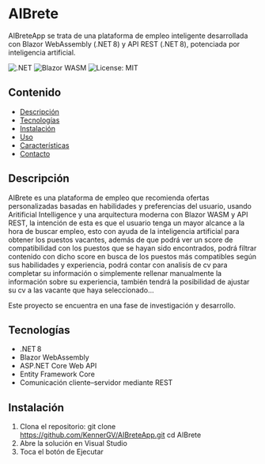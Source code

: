 # AIBrete

AIBreteApp se trata de una plataforma de empleo inteligente desarrollada con Blazor WebAssembly (.NET 8) y API REST (.NET 8), potenciada por inteligencia artificial.

![.NET](https://img.shields.io/badge/.NET-8-blue)
![Blazor WASM](https://img.shields.io/badge/Blazor-WASM-lightblue)
![License: MIT](https://img.shields.io/badge/License-MIT-green)

## Contenido
- [Descripción](#descripción)
- [Tecnologías](#tecnologías)
- [Instalación](#instalación)
- [Uso](#uso)
- [Características](#características)
- [Contacto](#contacto)

## Descripción
AIBrete es una plataforma de empleo que recomienda ofertas personalizadas basadas en habilidades y preferencias del usuario, usando Aritificial Intelligence y una arquitectura moderna con Blazor WASM y API REST,
la intención de esta es que el usuario tenga un mayor alcance a la hora de buscar empleo, esto con ayuda de la inteligencia artificial para obtener los puestos vacantes, 
además de que podrá ver un score de compatibilidad con los puestos que se hayan sido encontrados, podrá filtrar contenido con dicho score en busca de los puestos más compatibles
según sus habilidades y experiencia, podrá contar con analisís de cv para completar su información o simplemente rellenar manualmente la información sobre su experiencia, también 
tendrá la posibilidad de ajustar su cv a las vacante que haya seleccionado...

Este proyecto se encuentra en una fase de investigación y desarrollo.

## Tecnologías
- .NET 8
- Blazor WebAssembly
- ASP.NET Core Web API
- Entity Framework Core
- Comunicación cliente–servidor mediante REST

## Instalación
1. Clona el repositorio:
   git clone https://github.com/KennerGV/AIBreteApp.git
   cd AIBrete
2. Abre la solución en Visual Studio
3. Toca el botón de Ejecutar
##
